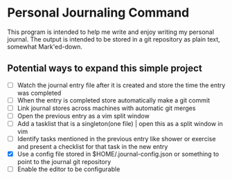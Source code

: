 # Personal Journaling Command

This program is intended to help me write and enjoy writing my personal journal. The output is intended to be stored in a git repository as plain text, somewhat Mark'ed-down.

## Potential ways to expand this simple project

- [ ] Watch the journal entry file after it is created and store the time the entry was completed
- [ ] When the entry is completed store automatically make a git commit
- [ ] Link journal stores across machines with automatic git merges
- [ ] Open the previous entry as a vim split window
- [ ] Add a tasklist that is a singleton(one file) | open this as a split window in vim
- [ ] Identify tasks mentioned in the previous entry like shower or exercise and present a checklist for that task in the new entry
- [x] Use a config file stored in $HOME/.journal-config.json or something to point to the journal git repository
- [ ] Enable the editor to be configurable
